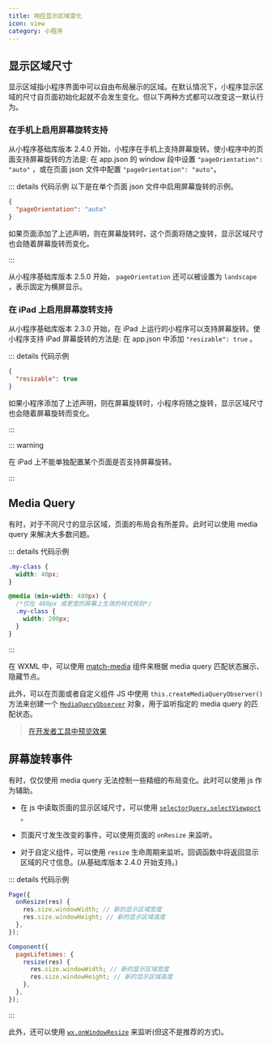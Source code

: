 ```yaml
---
title: 响应显示区域变化
icon: view
category: 小程序
---
```


## 显示区域尺寸

显示区域指小程序界面中可以自由布局展示的区域。在默认情况下，小程序显示区域的尺寸自页面初始化起就不会发生变化。但以下两种方式都可以改变这一默认行为。

### 在手机上启用屏幕旋转支持

从小程序基础库版本 2.4.0 开始，小程序在手机上支持屏幕旋转。使小程序中的页面支持屏幕旋转的方法是: 在 app.json 的 window 段中设置 `"pageOrientation": "auto"` ，或在页面 json 文件中配置 `"pageOrientation": "auto"`。

::: details 代码示例
以下是在单个页面 json 文件中启用屏幕旋转的示例。

```json
{
  "pageOrientation": "auto"
}
```

如果页面添加了上述声明，则在屏幕旋转时，这个页面将随之旋转，显示区域尺寸也会随着屏幕旋转而变化。

:::

从小程序基础库版本 2.5.0 开始， `pageOrientation` 还可以被设置为 `landscape` ，表示固定为横屏显示。

### 在 iPad 上启用屏幕旋转支持

从小程序基础库版本 2.3.0 开始，在 iPad 上运行的小程序可以支持屏幕旋转。使小程序支持 iPad 屏幕旋转的方法是: 在 app.json 中添加 `"resizable": true` 。

::: details 代码示例

```json
{
  "resizable": true
}
```

如果小程序添加了上述声明，则在屏幕旋转时，小程序将随之旋转，显示区域尺寸也会随着屏幕旋转而变化。

:::

::: warning

在 iPad 上不能单独配置某个页面是否支持屏幕旋转。

:::

## Media Query

有时，对于不同尺寸的显示区域，页面的布局会有所差异。此时可以使用 media query 来解决大多数问题。

::: details 代码示例

```css
.my-class {
  width: 40px;
}

@media (min-width: 480px) {
  /*仅在 480px 或更宽的屏幕上生效的样式规则*/
  .my-class {
    width: 200px;
  }
}
```

:::

在 WXML 中，可以使用 [match-media](https://developers.weixin.qq.com/miniprogram/dev/component/match-media.html) 组件来根据 media query 匹配状态展示、隐藏节点。

此外，可以在页面或者自定义组件 JS 中使用 `this.createMediaQueryObserver()` 方法来创建一个 [`MediaQueryObserver`](https://developers.weixin.qq.com/miniprogram/dev/api/wxml/MediaQueryObserver.html) 对象，用于监听指定的 media query 的匹配状态。

> [在开发者工具中预览效果](https://developers.weixin.qq.com/s/TtFaFjmb7aiy)

## 屏幕旋转事件

有时，仅仅使用 media query 无法控制一些精细的布局变化。此时可以使用 js 作为辅助。

- 在 js 中读取页面的显示区域尺寸，可以使用 [`selectorQuery.selectViewport`](https://developers.weixin.qq.com/miniprogram/dev/api/wxml/SelectorQuery.selectViewport.html) 。

- 页面尺寸发生改变的事件，可以使用页面的 `onResize` 来监听。

- 对于自定义组件，可以使用 `resize` 生命周期来监听。回调函数中将返回显示区域的尺寸信息。(从基础库版本 2.4.0 开始支持。)

::: details 代码示例

```js
Page({
  onResize(res) {
    res.size.windowWidth; // 新的显示区域宽度
    res.size.windowHeight; // 新的显示区域高度
  },
});
```

```js
Component({
  pageLifetimes: {
    resize(res) {
      res.size.windowWidth; // 新的显示区域宽度
      res.size.windowHeight; // 新的显示区域高度
    },
  },
});
```

:::

此外，还可以使用 [`wx.onWindowResize`](https://developers.weixin.qq.com/miniprogram/dev/api/ui/window/wx.onWindowResize.html) 来监听(但这不是推荐的方式)。
